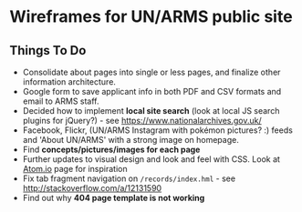# Wireframes for UN/ARMS public site

## Things To Do

* Consolidate about pages into single or less pages, and finalize other information architecture.
* Google form to save applicant info in both PDF and CSV formats and email to ARMS staff.
* Decided how to implement **local site search** (look at local JS search plugins for jQuery?) - see <https://www.nationalarchives.gov.uk/>
* Facebook, Flickr, (UN/ARMS Instagram with pokémon pictures? :) feeds and 'About UN/ARMS' with a strong image on homepage.
* Find **concepts/pictures/images for each page**
* Further updates to visual design and look and feel with CSS. Look at [Atom.io](http://flight-manual.atom.io/getting-started/sections/why-atom/) page for inspiration
* Fix tab fragment navigation on `/records/index.hml` - see http://stackoverflow.com/a/12131590
* Find out why **404 page template is not working**
